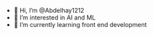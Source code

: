 - 👋 Hi, I’m @Abdelhay1212
- 👀 I’m interested in AI and ML
- 🌱 I’m currently learning front end development

<!---
Abdelhay1212/Abdelhay1212 is a ✨ special ✨ repository because its `README.md` (this file) appears on your GitHub profile.
You can click the Preview link to take a look at your changes.
--->

